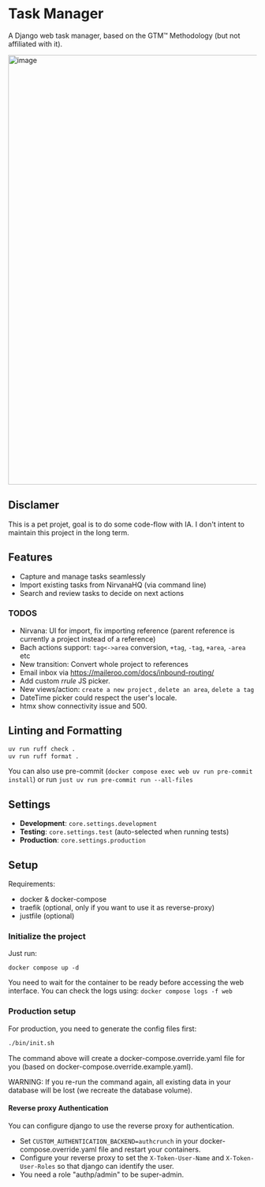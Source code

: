 # Task Manager
A Django web task manager, based on the GTM™ Methodology (but not affiliated with it).

<img width="1271" height="872" alt="image" src="https://github.com/user-attachments/assets/b5b5e46a-fbd9-421a-8f94-b550b69cdce7" />

## Disclamer

This is a pet projet, goal is to do some code-flow with IA.
I don't intent to maintain this project in the long term.

## Features
* Capture and manage tasks seamlessly
* Import existing tasks from NirvanaHQ (via command line)
* Search and review tasks to decide on next actions

### TODOS
- Nirvana: UI for import, fix importing reference (parent reference is currently a project instead of a reference)
- Bach actions support: `tag<->area` conversion, `+tag`, `-tag`, `+area`, `-area` etc
- New transition: Convert whole project to references
- Email inbox via https://maileroo.com/docs/inbound-routing/
- Add custom *rrule* JS picker.
- New views/action: `create a new project` , `delete an area`, `delete a tag`
- DateTime picker could respect the user's locale.
- htmx show connectivity issue and 500.

## Linting and Formatting

```bash
uv run ruff check .
uv run ruff format .
```
You can also use pre-commit (`docker compose exec web uv run pre-commit install`) or run `just uv run pre-commit run --all-files`
## Settings

- **Development**: `core.settings.development`
- **Testing**: `core.settings.test` (auto-selected when running tests)
- **Production**: `core.settings.production`


## Setup

Requirements:
- docker & docker-compose
- traefik (optional, only if you want to use it as reverse-proxy)
- justfile (optional)

### Initialize the project

Just run:
```
docker compose up -d
```

You need to wait for the container to be ready before accessing the web interface.
You can check the logs using: `docker compose logs -f web`

### Production setup

For production, you need to generate the config files first:

```bash
./bin/init.sh
```
The command above will create a docker-compose.override.yaml file for you (based on docker-compose.override.example.yaml).

WARNING: If you re-run the command again, all existing data in your database will be lost (we recreate the database volume).

#### Reverse proxy Authentication
You can configure django to use the reverse proxy for authentication.
* Set `CUSTOM_AUTHENTICATION_BACKEND=authcrunch` in your docker-compose.override.yaml file and restart your containers.
* Configure your reverse proxy to set the `X-Token-User-Name` and `X-Token-User-Roles` so that django can identify the user.
* You need a role "authp/admin" to be super-admin.
